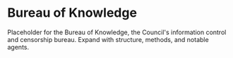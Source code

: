 # Bureau of Knowledge

Placeholder for the Bureau of Knowledge, the Council's information control and censorship bureau. Expand with structure, methods, and notable agents.